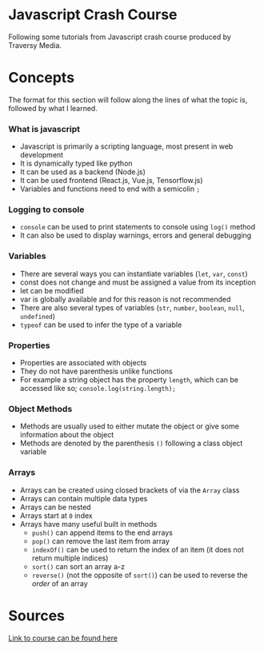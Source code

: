 # Javascript Crash Course
Following some tutorials from Javascript crash course produced by Traversy Media.

# Concepts
The format for this section will follow along the lines of what the topic is, followed by what I learned.

### What is javascript
- Javascript is primarily a scripting language, most present in web development
- It is dynamically typed like python
- It can be used as a backend (Node.js)
- It can be used frontend (React.js, Vue.js, Tensorflow.js)
- Variables and functions need to end with a semicolin `;`

### Logging to console
- `console` can be used to print statements to console using `log()` method
- It can also be used to display warnings, errors and general debugging 

### Variables
- There are several ways you can instantiate variables (`let`, `var`, `const`)
- const does not change and must be assigned a value from its inception
- let can be modified
- var is globally available and for this reason is not recommended
- There are also several types of variables (`str`, `number`, `boolean`, `null`, `undefined`)
- `typeof` can be used to infer the type of a variable

### Properties
- Properties are associated with objects
- They do not have parenthesis unlike functions
- For example a string object has the property `length`, which can be accessed like so; `console.log(string.length);`

### Object Methods
- Methods are usually used to either mutate the object or give some information about the object
- Methods are denoted by the parenthesis `()` following a class object variable

### Arrays
- Arrays can be created using closed brackets of via the `Array` class
- Arrays can contain multiple data types
- Arrays can be nested
- Arrays start at `0` index
- Arrays have many useful built in methods
    - `push()` can append items to the end arrays
    - `pop()` can remove the last item from array
    - `indexOf()` can be used to return the index of an item (it does not return multiple indices)
    - `sort()` can sort an array a-z
    - `reverse()` (not the opposite of `sort()`) can be used to reverse the *order* of an array




# Sources 
[Link to course can be found here](https://www.youtube.com/watch?v=hdI2bqOjy3c)